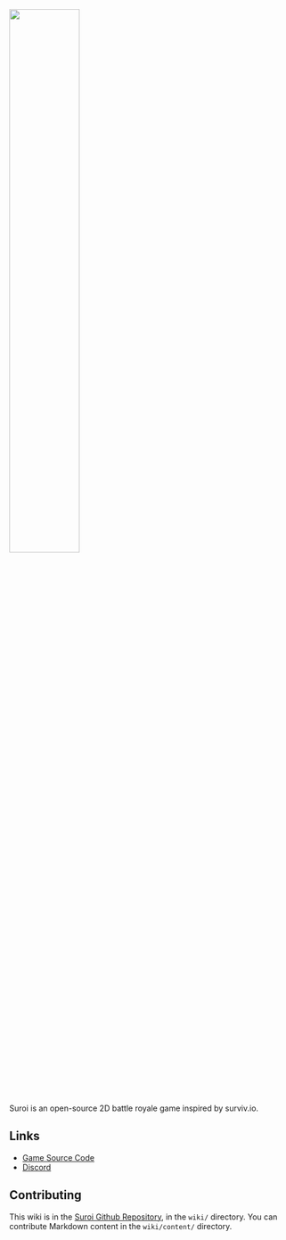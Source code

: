 <img src="/img/backgrounds/github_background.png" class="is-centered" style="width: 50%">

Suroi is an open-source 2D battle royale game inspired by surviv.io.

## Links

- [Game Source Code](https://github.com/hasangergames/suroi)
- [Discord](https://discord.suroi.io)

## Contributing

This wiki is in the [Suroi Github Repository](https://github.com/hasangergames/suroi), in the `wiki/` directory. You can contribute Markdown content in the `wiki/content/` directory.